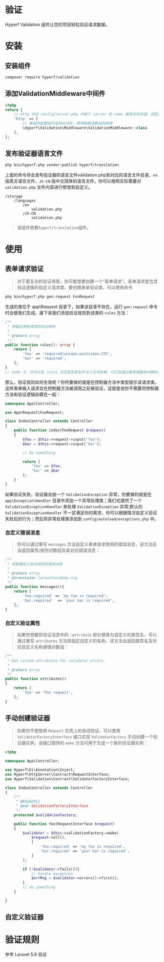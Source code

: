 # 验证

Hyperf Validation 组件让您的项目轻松验证请求数据。

# 安装

## 安装组件

```bash
composer require hyperf/validation
```

## 添加ValidationMiddleware中间件

```php
<?php
return [
    // http 对应 config/server.php 内每个 server 的 name 属性对应的值，该配置仅应用在该 Server 中
    'http' => [
        // 数组内配置您的全局中间件，顺序根据该数组的顺序
        \Hyperf\Validation\Middleware\ValidationMiddleware::class
    ],
];
```

## 发布验证器语言文件

```bash
php bin/hyperf.php vendor:publish hyperf/translation
```
上面的命令将会发布验证器的语言文件validation.php到对应的语言文件目录，`en` 指英文语言文件，`zh-CN` 指中文简体的语言文件，你可以按照实际需要对`validation.php` 文件内容进行修改和自定义。

```
/storage
    /languages
        /en
            validation.php
        /zh-CN
            validation.php

```

> 该组件依赖`hyperf/translation`组件。

# 使用

## 表单请求验证
> 对于更复杂的验证场景，你可能想要创建一个“表单请求”。表单请求是包含验证逻辑的自定义请求类，要创建表单验证类，可以使用命令

```bash
php bin/hyperf.php gen:request FooRequest
```
生成的类位于 app\Request 目录下，如果该目录不存在，运行 `gen:request` 命令时会替我们生成。接下来我们添加验证规则到该类的 `rules` 方法：

```php
/**
 * 获取应用到请求的验证规则
 *
 * @return array
 */
public function rules(): array {
    return [
        'foo' => 'required|unique:posts|max:255',
        'bar' => 'required',
    ];
}
// todo 注：你可以在 rules 方法签名签名中注入任何依赖，它们会通过服务容器自动解析。
```

那么，验证规则如何生效呢？你所要做的就是在控制器方法中类型提示该请求类。这样表单输入请求会在控制器方法被调用之前被验证，这就是说你不需要将控制器方法和验证逻辑杂糅在一起：

```php
namespace App\Controller;

use App\Request\FooRequest;

class IndexController extends Controller
{
    public function index(FooRequest $request)
    {
        $foo = $this->request->input('foo');
        $bar = $this->request->input('bar');

        // do something

        return [
            'foo' => $foo,
            'bar' => $bar
        ];
    }
}
```

如果验证失败，验证器会抛一个 `ValidationException` 异常，你要做的就是在 `app\Exception\Handler` 目录中添加一个异常处理类；我们也提供了一个`ValidationExceptionHandler` 来处理 `ValidationException` 异常;默认的 `ValidationExceptionHandler` 不一定满足你的需求，你可以根据情况自定义验证失败后的行为；然后将异常处理类添加到 `config/autoload/exceptions.php` 中。

### 自定义错误消息
> 你可以通过重写 `messages` 方法自定义表单请求使用的错误消息，该方法应该返回属性/规则对数组及其对应错误消息：

```php
/**
 * 获取被定义验证规则的错误消息
 *
 * @return array
 * @translator laravelacademy.org
 */
public function messages(){
    return [
        'foo.required' => 'my foo is required',
        'bar.required'  => 'your bar is required',
    ];
}
```

### 自定义验证属性
>如果你想要将验证消息中的 `:attribute` 部分替换为自定义的属性名，可以通过重写 `attributes` 方法来指定自定义的名称。该方法会返回属性名及对应自定义名称键值对数组：
```php
/**
 * Get custom attributes for validator errors.
 *
 * @return array
 */
public function attributes()
{
    return [
        'foo' => 'Foo request',
    ];
}
```

## 手动创建验证器
> 如果你不想使用 `Request` 实例上的自动验证，可以使用 `ValidatorFactoryInterface` 接口实现 `ValidatorFactory` 手动创建一个验证器实例，该接口提供的 `make` 方法可用于生成一个新的验证器实例：
```php
<?php

namespace App\Controller;

use Hyperf\Di\Annotation\Inject;
use Hyperf\HttpServer\Contract\RequestInterface;
use Hyperf\Validation\Contract\ValidatorFactoryInterface;

class IndexController extends Controller
{
    /**
     * @Inject()
     * @var ValidationFactoryInterface
     */
    protected $validationFactory;

    public function foo(RequestInterface $request)
    {
        $validator = $this->validationFactory->make(
            $request->all(),
            [
                'foo.required' => 'my foo is required',
                'bar.required' => 'your bar is required',
            ]
        );

        if (!$validator->fails()){
            // handle exception
            $errMsg = $validator->errors()->first();  
        }
        // do something
    }

}

```

## 自定义验证器


# 验证规则

参考 Laravel 5.8 验证



